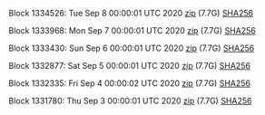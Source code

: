 Block 1334526: Tue Sep  8 00:00:01 UTC 2020 [zip](https://dash-bootstrap.ams3.digitaloceanspaces.com/mainnet/2020-09-08/bootstrap.dat.zip) (7.7G) [SHA256](https://dash-bootstrap.ams3.digitaloceanspaces.com/mainnet/2020-09-08/sha256.txt)

Block 1333968: Mon Sep  7 00:00:01 UTC 2020 [zip](https://dash-bootstrap.ams3.digitaloceanspaces.com/mainnet/2020-09-07/bootstrap.dat.zip) (7.7G) [SHA256](https://dash-bootstrap.ams3.digitaloceanspaces.com/mainnet/2020-09-07/sha256.txt)

Block 1333430: Sun Sep  6 00:00:01 UTC 2020 [zip](https://dash-bootstrap.ams3.digitaloceanspaces.com/mainnet/2020-09-06/bootstrap.dat.zip) (7.7G) [SHA256](https://dash-bootstrap.ams3.digitaloceanspaces.com/mainnet/2020-09-06/sha256.txt)

Block 1332877: Sat Sep  5 00:00:01 UTC 2020 [zip](https://dash-bootstrap.ams3.digitaloceanspaces.com/mainnet/2020-09-05/bootstrap.dat.zip) (7.7G) [SHA256](https://dash-bootstrap.ams3.digitaloceanspaces.com/mainnet/2020-09-05/sha256.txt)

Block 1332335: Fri Sep  4 00:00:02 UTC 2020 [zip](https://dash-bootstrap.ams3.digitaloceanspaces.com/mainnet/2020-09-04/bootstrap.dat.zip) (7.7G) [SHA256](https://dash-bootstrap.ams3.digitaloceanspaces.com/mainnet/2020-09-04/sha256.txt)

Block 1331780: Thu Sep  3 00:00:01 UTC 2020 [zip](https://dash-bootstrap.ams3.digitaloceanspaces.com/mainnet/2020-09-03/bootstrap.dat.zip) (7.7G) [SHA256](https://dash-bootstrap.ams3.digitaloceanspaces.com/mainnet/2020-09-03/sha256.txt)
